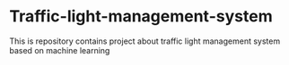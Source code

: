# Traffic-light-management-system
This is repository contains project about traffic light management system based on machine learning 

